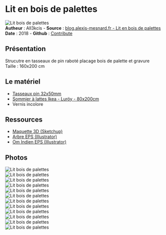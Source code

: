 # Lit en bois de palettes

![Lit bois de palettes](img/bandeau.jpg)  
**Autheur** : All3kcis - **Source** : [blog.alexis-mesnard.fr - Lit en bois de palettes](https://blog.alexis-mesnard.fr/pallet-bed/)  
**Date** : 2018 - **Github** : [Contribute](https://github.com/all3kcis/tutorials/tree/master/pallet-bed)

## Présentation
Strucutre en tasseaux de pin raboté placage bois de palette et gravure  
Taille : 160x200 cm

## Le matériel

- [Tasseaux pin 32x50mm](https://www.leroymerlin.fr/v3/p/produits/lot-de-6-tasseaux-sapin-petits-noeuds-brut-32-x-50-mm-l-2-4-m-e62068)
- [Sommier à lattes Ikea - Luröy - 80x200cm](https://www.ikea.com/fr/fr/catalog/products/50160208/?cid=fr%7cps%7cgo%7cPLA_CSS_Chambre_Matelas_G_S_X_X_P_PLA-Chambre_Matelas_G_S_X_X_P_PLA-50160208&gclid=EAIaIQobChMIwN2ArM7w4QIVRp3VCh3q1A8aEAQYAyABEgLFs_D_BwE&gclsrc=aw.ds#/30160209)
- Vernis incolore
  
## Ressources

- [Maquette 3D (Sketchup)](ressources/maquette-3D-lit.skp)
- [Arbre EPS (Illustrator)](ressources/arbre.eps)
- [Om Indien EPS (Illustrator)](ressources/om.eps)

## Photos  

![Lit bois de palettes](img/maquette-lit-morceaux.jpg)  
![Lit bois de palettes](img/maquette-3D-lit-structure.jpg)  
![Lit bois de palettes](img/maquette-3D-lit.png)  
![Lit bois de palettes](img/01.jpg)  
![Lit bois de palettes](img/02.jpg)  
![Lit bois de palettes](img/03.jpg)  
![Lit bois de palettes](img/04.jpg)  
![Lit bois de palettes](img/05.jpg)  
![Lit bois de palettes](img/06.jpg)  
![Lit bois de palettes](img/07.jpg)  
![Lit bois de palettes](img/08.jpg)  
![Lit bois de palettes](img/09.jpg)  